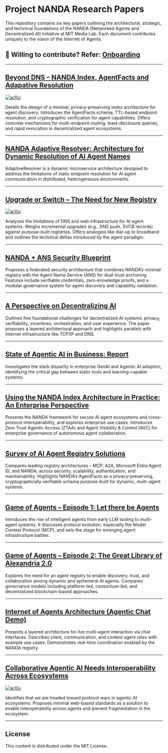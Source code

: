 # Project NANDA Research Papers

This repository contains six key papers outlining the architectural, strategic, and technical foundations of the NANDA (Networked Agents and Decentralized AI) initiative at MIT Media Lab. Each document contributes uniquely to the vision of the Internet of Agents.

## 📝 Willing to contribute? Refer: [Onboarding](https://github.com/aidecentralized/nandapapers/blob/main/Onboarding%20to%20NANDA%20writing.md)

---
## [Beyond DNS – NANDA Index, AgentFacts and Adapative Resolution](https://github.com/aidecentralized/nandapapers/blob/main/v0.3%20Beyond%20DNS%20-%20Unlocking%20the%20%20Internet%20of%20AI%20Agents%20via%20the%20NANDA%20Index%20and%20Verified%20AgentFacts.pdf)

[![arXiv](https://img.shields.io/badge/arXiv-2507.14263-00ff00.svg)](https://arxiv.org/abs/2507.14263)

Details the design of a minimal, privacy-preserving index architecture for agent discovery. Introduces the AgentFacts schema, TTL-based endpoint resolution, and cryptographic verification for agent capabilities. Offers concrete mechanisms for multi-endpoint routing, least-disclosure queries, and rapid revocation in decentralized agent ecosystems.

---
## [NANDA Adaptive Resolver: Architecture for Dynamic Resolution of AI Agent Names](https://github.com/aidecentralized/nandapapers/blob/main/v0.1%20NANDA%20Adaptive%20Resolver%20-%20Architecture%20for%20Dynamics%20Resolution%20of%20AI%20Agent%20Names.pdf)

AdaptiveResolver is a dynamic microservice architecture designed to address the limitations of static endpoint resolution for AI agent communication in distributed, heterogeneous environments.

---

## [Upgrade or Switch – The Need for New Registry](https://github.com/aidecentralized/nandapapers/blob/main/v0.3%20Upgrade%20or%20Switch%20-%20Do%20We%20Need%20a%20New%20Registry%20Architecture%20for%20the%20Internet%20of%20AI%20Agents.pdf)

[![arXiv](https://img.shields.io/badge/arXiv-2506.12003-00ff00.svg)](https://arxiv.org/abs/2506.12003)

Analyzes the limitations of DNS and web infrastructure for AI agent systems. Weighs incremental upgrades (e.g., DNS push, SVCB records) against purpose-built registries. Offers analogies like dial-up to broadband and outlines the technical deltas introduced by the agent paradigm.

---

## [NANDA + ANS Security Blueprint](https://github.com/aidecentralized/nandapapers/blob/main/v0.2%20NANDA%20+%20ANS%20Security%20Blueprint_%20A%20Federated%20Registry%20Architecture%20for%20Secure,%20Capability-Aware%20Agent%20Discovery.pdf)

Proposes a federated security architecture that combines NANDA’s minimal registry with the Agent Name Service (ANS) for dual-trust anchoring. Features include verifiable credentials, zero-knowledge proofs, and a modular governance system for agent discovery and capability validation.

---

## [A Perspective on Decentralizing AI](https://github.com/aidecentralized/nandapapers/blob/main/decentralized_ML_perspective-16.pdf)

Outlines five foundational challenges for decentralized AI systems: privacy, verifiability, incentives, orchestration, and user experience. The paper proposes a layered architectural approach and highlights parallels with internet infrastructure like TCP/IP and DNS.

---
## [State of Agentic AI in Business: Report](https://github.com/aidecentralized/nandapapers/blob/main/v0.1State%20of%20AI%20in%20Business%202025%20Report.pdf)

Investigates the stark disparity in enterprise GenAI and Agentic AI adoption, identifying the critical gap between static tools and learning-capable systems.

---

## [Using the NANDA Index Architecture in Practice: An Enterprise Perspective](https://github.com/aidecentralized/nandapapers/blob/main/v0.1%20NANDA%20Index%20Architecture%20in%20Practice%3A%20An%20Enterprise%20Perspective.pdf)

Presents the NANDA framework for secure AI agent ecosystems and cross-protocol interoperability, and explores enterprise use cases. Introduces Zero Trust Agentic Access (ZTAA) and Agent Visibility & Control (AVC) for enterprise governance of autonomous agent collaboration.

---

## [Survey of AI Agent Registry Solutions](https://github.com/aidecentralized/nandapapers/blob/main/v0.2%20Survey_of_AI_Agent_Registry_Solutions.pdf)

Compares leading registry architectures - MCP, A2A, Microsoft Entra Agent ID, and NANDA, across security, scalability, authentication, and maintainability. Highlights NANDA’s AgentFacts as a privacy-preserving, cryptographically verifiable schema purpose-built for dynamic, multi-agent systems.

---

## [Game of Agents – Episode 1: Let there be Agents](https://github.com/aidecentralized/nandapapers/blob/main/Game%20of%20Agents%20%E2%80%94%20Episode%201_%20Let%20there%20be%20Agents%20_%20by%20Abhishek%20Singh%20_%20Medium.pdf)

Introduces the rise of intelligent agents from early LLM tooling to multi-agent systems. It discusses protocol evolution, especially the Model Context Protocol (MCP), and sets the stage for emerging agent infrastructure battles.

---

## [Game of Agents – Episode 2: The Great Library of Alexandria 2.0](https://github.com/aidecentralized/nandapapers/blob/main/Game%20of%20Agents%20%E2%80%94%20Episode%202_%20The%20Great%20Library%20of%20Alexandria%202.0%20_%20by%20Abhishek%20Singh%20_%20Medium.pdf)

Explores the need for an agent registry to enable discovery, trust, and collaboration among dynamic and ephemeral AI agents. Compares governance models including platform-led, consortium-led, and decentralized blockchain-based approaches.

---

## [Internet of Agents Architecture (Agentic Chat Demo)](https://github.com/aidecentralized/nandapapers/blob/main/NandaRegistry_AgenticChat.pdf)

Presents a layered architecture for live multi-agent interaction via chat interfaces. Describes client, communication, and context agent roles with example use cases. Demonstrates real-time coordination enabled by the NANDA registry.

---

## [Collaborative Agentic AI Needs Interoperability Across Ecosystems](https://github.com/aidecentralized/nandapapers/blob/main/Collaborative%20Agentic%20AI%20Needs%20Interoperability%20Across%20Ecosystems.pdf)

[![arXiv](https://img.shields.io/badge/arXiv-2505.21550-00ff00.svg)](https://arxiv.org/abs/2505.21550)

Identifies that we are headed toward protocol wars in agentic AI ecosystems. Proposes minimal web-based standards as a solution to enable interoperability across agents and prevent fragmentation in the ecosystem.

---






## License

This content is distributed under the MIT License.
